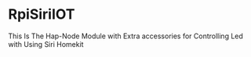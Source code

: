 # RpiSiriIOT
This Is The Hap-Node Module with Extra accessories for Controlling Led with Using Siri Homekit
